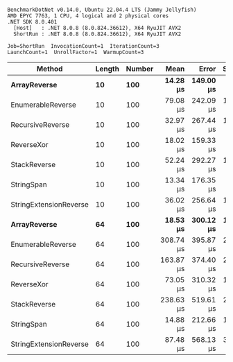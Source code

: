 ```

BenchmarkDotNet v0.14.0, Ubuntu 22.04.4 LTS (Jammy Jellyfish)
AMD EPYC 7763, 1 CPU, 4 logical and 2 physical cores
.NET SDK 8.0.401
  [Host]   : .NET 8.0.8 (8.0.824.36612), X64 RyuJIT AVX2
  ShortRun : .NET 8.0.8 (8.0.824.36612), X64 RyuJIT AVX2

Job=ShortRun  InvocationCount=1  IterationCount=3  
LaunchCount=1  UnrollFactor=1  WarmupCount=3  

```
| Method                 | Length | Number | Mean      | Error     | StdDev    | Median     | Min        | Max       | Allocated |
|----------------------- |------- |------- |----------:|----------:|----------:|-----------:|-----------:|----------:|----------:|
| **ArrayReverse**           | **10**     | **100**    |  **14.28 μs** | **149.00 μs** |  **8.167 μs** |  **11.691 μs** |   **7.714 μs** |  **23.42 μs** |  **10.09 KB** |
| EnumerableReverse      | 10     | 100    |  79.08 μs | 242.09 μs | 13.270 μs |  79.247 μs |  65.732 μs |  92.27 μs |  25.72 KB |
| RecursiveReverse       | 10     | 100    |  32.97 μs | 267.44 μs | 14.659 μs |  26.614 μs |  22.566 μs |  49.74 μs |  33.53 KB |
| ReverseXor             | 10     | 100    |  18.02 μs | 159.33 μs |  8.734 μs |  15.540 μs |  10.790 μs |  27.72 μs |  10.09 KB |
| StackReverse           | 10     | 100    |  52.24 μs | 292.27 μs | 16.020 μs |  43.210 μs |  42.779 μs |  70.74 μs |  31.19 KB |
| StringSpan             | 10     | 100    |  13.34 μs | 176.35 μs |  9.666 μs |   8.191 μs |   7.339 μs |  24.49 μs |   5.41 KB |
| StringExtensionReverse | 10     | 100    |  36.02 μs | 256.64 μs | 14.067 μs |  28.293 μs |  27.511 μs |  52.26 μs |  28.84 KB |
| **ArrayReverse**           | **64**     | **100**    |  **18.53 μs** | **300.12 μs** | **16.450 μs** |   **9.127 μs** |   **8.946 μs** |  **37.53 μs** |  **30.41 KB** |
| EnumerableReverse      | 64     | 100    | 308.74 μs | 395.87 μs | 21.699 μs | 316.718 μs | 284.177 μs | 325.31 μs |  59.31 KB |
| RecursiveReverse       | 64     | 100    | 163.87 μs | 374.40 μs | 20.522 μs | 153.108 μs | 150.964 μs | 187.53 μs | 560.88 KB |
| ReverseXor             | 64     | 100    |  73.05 μs | 310.32 μs | 17.010 μs |  67.495 μs |  59.510 μs |  92.14 μs |  30.41 KB |
| StackReverse           | 64     | 100    | 238.63 μs | 519.61 μs | 28.482 μs | 235.386 μs | 211.912 μs | 268.60 μs |  88.22 KB |
| StringSpan             | 64     | 100    |  14.88 μs | 212.66 μs | 11.657 μs |   8.355 μs |   7.955 μs |  28.34 μs |  15.56 KB |
| StringExtensionReverse | 64     | 100    |  87.48 μs | 568.13 μs | 31.141 μs |  69.855 μs |  69.144 μs | 123.43 μs |  68.69 KB |

